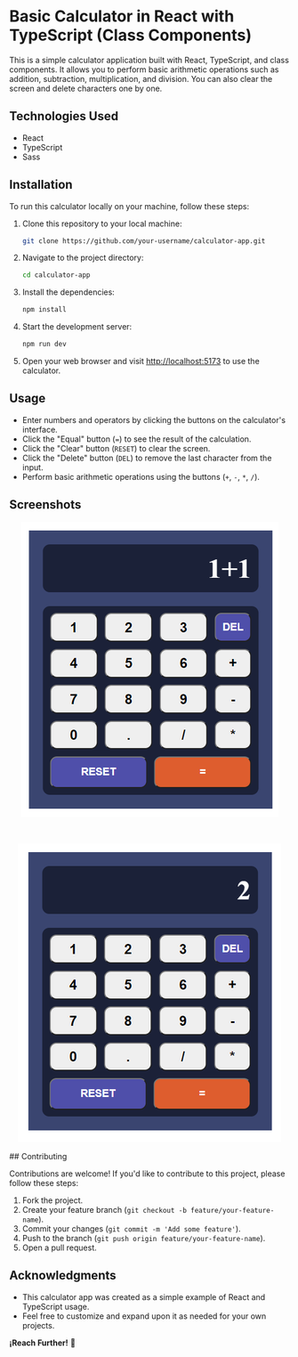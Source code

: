 # Basic Calculator in React with TypeScript (Class Components)

This is a simple calculator application built with React, TypeScript, and class components. It allows you to perform basic arithmetic operations such as addition, subtraction, multiplication, and division. You can also clear the screen and delete characters one by one.

## Technologies Used

- React
- TypeScript
- Sass

## Installation

To run this calculator locally on your machine, follow these steps:

1. Clone this repository to your local machine:

   ```bash
   git clone https://github.com/your-username/calculator-app.git
   ```

2. Navigate to the project directory:

   ```bash
   cd calculator-app
   ```

3. Install the dependencies:

   ```bash
   npm install
   ```

4. Start the development server:

   ```bash
   npm run dev
   ```

5. Open your web browser and visit [http://localhost:5173](http://localhost:5173) to use the calculator.

## Usage

- Enter numbers and operators by clicking the buttons on the calculator's interface.
- Click the "Equal" button (`=`) to see the result of the calculation.
- Click the "Clear" button (`RESET`) to clear the screen.
- Click the "Delete" button (`DEL`) to remove the last character from the input.
- Perform basic arithmetic operations using the buttons (`+`, `-`, `*`, `/`).

## Screenshots

<div align="center">

![Alt text](image.png)

<br/>

![Alt text](image-1.png)

</div>
## Contributing

Contributions are welcome! If you'd like to contribute to this project, please follow these steps:

1. Fork the project.
2. Create your feature branch (`git checkout -b feature/your-feature-name`).
3. Commit your changes (`git commit -m 'Add some feature'`).
4. Push to the branch (`git push origin feature/your-feature-name`).
5. Open a pull request.

## Acknowledgments

- This calculator app was created as a simple example of React and TypeScript usage.
- Feel free to customize and expand upon it as needed for your own projects.

**¡Reach Further!** 🚀
